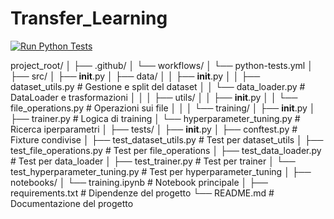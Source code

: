 # Transfer_Learning

[![Run Python Tests](https://github.com/AndreCanto00/Transfer_Learning/actions/workflows/test.yml/badge.svg)](https://github.com/AndreCanto00/Transfer_Learning/actions/workflows/test.yml)

project_root/
│
├── .github/
│   └── workflows/
│       └── python-tests.yml
│
├── src/
│   ├── __init__.py
│   ├── data/
│   │   ├── __init__.py
│   │   ├── dataset_utils.py     # Gestione e split del dataset
│   │   └── data_loader.py       # DataLoader e trasformazioni
│   │
│   ├── utils/
│   │   ├── __init__.py
│   │   └── file_operations.py   # Operazioni sui file
│   │
│   └── training/
│       ├── __init__.py
│       ├── trainer.py           # Logica di training
│       └── hyperparameter_tuning.py  # Ricerca iperparametri
│
├── tests/
│   ├── __init__.py
│   ├── conftest.py             # Fixture condivise
│   ├── test_dataset_utils.py   # Test per dataset_utils
│   ├── test_file_operations.py # Test per file_operations
│   ├── test_data_loader.py     # Test per data_loader
│   ├── test_trainer.py         # Test per trainer
│   └── test_hyperparameter_tuning.py  # Test per hyperparameter_tuning
│
├── notebooks/
│   └── training.ipynb          # Notebook principale
│
├── requirements.txt            # Dipendenze del progetto
└── README.md                   # Documentazione del progetto
